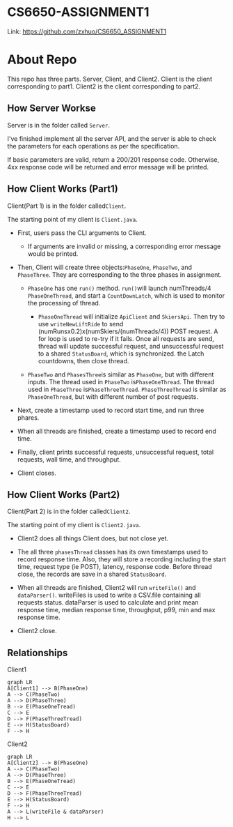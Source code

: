 # CS6650-ASSIGNMENT1

Link: https://github.com/zxhuo/CS6650_ASSIGNMENT1
# About Repo

This repo has three parts. Server, Client, and Client2. Client is the client corresponding to part1. Client2 is the client corresponding to part2.

## How Server Workse
Server is in the folder called `Server`.

I've finished implement all the server API, and the server is able to check the parameters for each operations as per the specification.

If basic parameters are valid, return a 200/201 response code. Otherwise, 4xx response code will be returned and error message will be printed. 


## How Client Works (Part1)
Client(Part 1) is in the folder called`Client`.

The starting point of my client is `Client.java`. 

- First, users pass the CLI arguments to Client. 
	- If arguments are invalid or missing, a corresponding error message would be printed.
	
- Then, Client will create three objects:`PhaseOne`, `PhaseTwo`, and `PhaseThree`. They are corresponding to the three phases in assignment. 
	- `PhaseOne` has one `run()` method. `run()`will launch numThreads/4 `PhaseOneThread`, and start a `CountDownLatch`, which is used to monitor the processing of thread.
		- `PhaseOneThread` will initialize `ApiClient` and `SkiersApi`. Then try to use `writeNewLiftRide` to send (numRunsx0.2)x(numSkiers/(numThreads/4)) POST request. A for loop is used to re-try if it fails. Once all requests are send, thread will update successful request, and unsuccessful request to a shared `StatusBoard`, which is synchronized. the Latch countdowns, then close thread.
		
	- `PhaseTwo` and `PhasesThree`is similar as `PhaseOne`, but with different inputs. The thread used in `PhaseTwo` is`PhaseOneThread`. The thread used in `PhaseThree` is`PhaseThreeThread`. `PhaseThreeThread` is similar as `PhaseOneThread`, but with different number of post requests.
	

- Next, create a timestamp used to record start time, and run three phares. 
- When all threads are finished, create a timestamp used to record end time.
- Finally, client prints successful requests, unsuccessful request, total requests, wall time, and throughput.
- Client closes.

## How Client Works (Part2)
Client(Part 2) is in the folder called`Client2`.

The starting point of my client is `Client2.java`. 

- Client2 does all things Client does, but not close yet.

- The all three `phasesThread` classes has its own timestamps used to record response time. Also, they will store a recording including the start time, request type (ie POST), latency, response code. Before thread close, the records are save in a shared `StatusBoard`. 
- When all threads are finished, Client2 will run `writeFile()` 
and `dataParser()`. writeFiles is used to write a CSV.file containing all requests status. dataParser is used to calculate and print mean response time, median response time, throughput, p99, min and max response time.
- Client2 close.


## Relationships
Client1
```mermaid
graph LR
A[Client1] --> B(PhaseOne)
A --> C(PhaseTwo)
A --> D(PhaseThree)
B --> E(PhaseOneTread)
C --> E
D --> F(PhaseThreeTread)
E --> H(StatusBoard)
F --> H
```
Client2
```mermaid
graph LR
A[Client2] --> B(PhaseOne)
A --> C(PhaseTwo)
A --> D(PhaseThree)
B --> E(PhaseOneTread)
C --> E
D --> F(PhaseThreeTread)
E --> H(StatusBoard)
F --> H
A --> L(writeFile & dataParser)
H --> L
```
